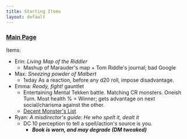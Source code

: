 ```yaml
---
title: Starting Items
layout: default
---
```


### [Main Page](./index)

Items:
- Erin: *Living Map of the Riddler*
    - Mashup of Marauder's map + Tom Riddle's journal; bad Google
- Max: *Sneezing powder of Malbert*
    - 1xday As a reaction, before any d20 roll, impose disadvantage. 
- Emma: *Ready, fight!* gauntlet 
    - Entertaining Mental Tekken battle. Matching CR monsters. Oneish Turn. Most health % = Winner; gets advantage on next social/charisma against the other.  
    - [Decent Monster's List](https://roll20.net/compendium/dnd5e/Monsters%20List#content)
- Ryan: *A misdirector's guide: He who spelt it, dealt it*
    - DC 10 perception to tell a spell/action's source is you. 
        - ***Book is worn, and may degrade (DM tweaked)***

